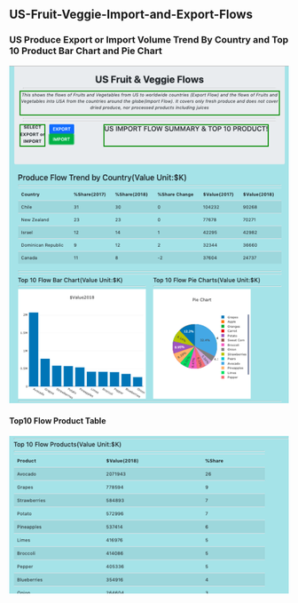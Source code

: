 ## US-Fruit-Veggie-Import-and-Export-Flows

### US Produce Export or Import Volume Trend By Country and Top 10 Product Bar Chart and Pie Chart

<img src="images/country_trend_top10.png">


#### Top10 Flow Product Table

<img src="images/top10table.png">
